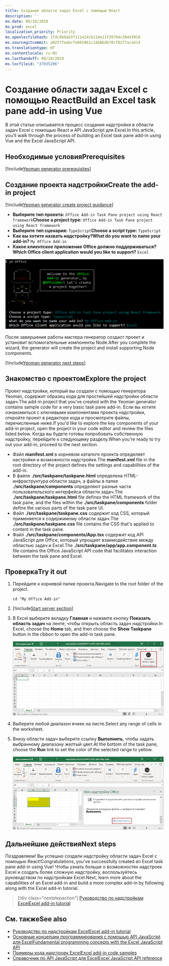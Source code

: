 ```yaml
---
title: Создание области задач Excel с помощью React
description: ''
ms.date: 09/18/2019
ms.prod: excel
localization_priority: Priority
ms.openlocfilehash: 1fdc9b9ab3f111414cb114e11f39794c39443918
ms.sourcegitcommit: a0257feabcfe665061c14b8bdb70cf82f7aca414
ms.translationtype: HT
ms.contentlocale: ru-RU
ms.lasthandoff: 09/18/2019
ms.locfileid: "37035296"
---
```

# <a name="build-an-excel-task-pane-add-in-using-react"></a><span data-ttu-id="60a2b-102">Создание области задач Excel с помощью React</span><span class="sxs-lookup"><span data-stu-id="60a2b-102">Build an Excel task pane add-in using Vue</span></span>

<span data-ttu-id="60a2b-103">В этой статье описывается процесс создания надстройки в области задач Excel с помощью React и API JavaScript для Excel.</span><span class="sxs-lookup"><span data-stu-id="60a2b-103">In this article, you'll walk through the process of building an Excel task pane add-in using Vue and the Excel JavaScript API.</span></span>

## <a name="prerequisites"></a><span data-ttu-id="60a2b-104">Необходимые условия</span><span class="sxs-lookup"><span data-stu-id="60a2b-104">Prerequisites</span></span>

[!include[Yeoman generator prerequisites](../includes/quickstart-yo-prerequisites.md)]

## <a name="create-the-add-in-project"></a><span data-ttu-id="60a2b-105">Создание проекта надстройки</span><span class="sxs-lookup"><span data-stu-id="60a2b-105">Create the add-in project</span></span>

[!include[Yeoman generator create project guidance](../includes/yo-office-command-guidance.md)]

- <span data-ttu-id="60a2b-106">**Выберите тип проекта:** `Office Add-in Task Pane project using React framework`</span><span class="sxs-lookup"><span data-stu-id="60a2b-106">**Choose a project type:** `Office Add-in Task Pane project using React framework`</span></span>
- <span data-ttu-id="60a2b-107">**Выберите тип сценария:** `TypeScript`</span><span class="sxs-lookup"><span data-stu-id="60a2b-107">**Choose a script type:** `TypeScript`</span></span>
- <span data-ttu-id="60a2b-108">**Как вы хотите назвать надстройку?**</span><span class="sxs-lookup"><span data-stu-id="60a2b-108">**What do you want to name your add-in?**</span></span> `My Office Add-in`
- <span data-ttu-id="60a2b-109">**Какое клиентское приложение Office должно поддерживаться?**</span><span class="sxs-lookup"><span data-stu-id="60a2b-109">**Which Office client application would you like to support?**</span></span> `Excel`

![Генератор Yeoman](../images/yo-office-excel-react-2.png)

<span data-ttu-id="60a2b-111">После завершения работы мастера генератор создаст проект и установит вспомогательные компоненты Node.</span><span class="sxs-lookup"><span data-stu-id="60a2b-111">After you complete the wizard, the generator will create the project and install supporting Node components.</span></span>

[!include[Yeoman generator next steps](../includes/yo-office-next-steps.md)]

## <a name="explore-the-project"></a><span data-ttu-id="60a2b-112">Знакомство с проектом</span><span class="sxs-lookup"><span data-stu-id="60a2b-112">Explore the project</span></span>

<span data-ttu-id="60a2b-113">Проект надстройки, который вы создали с помощью генератора Yeoman, содержит образец кода для простейшей надстройки области задач.</span><span class="sxs-lookup"><span data-stu-id="60a2b-113">The add-in project that you've created with the Yeoman generator contains sample code for a very basic task pane add-in.</span></span> <span data-ttu-id="60a2b-114">Если вы хотите ознакомиться с ключевыми компонентами проекта надстройки, откройте проект в редакторе кода и просмотрите файлы, перечисленные ниже.</span><span class="sxs-lookup"><span data-stu-id="60a2b-114">If you'd like to explore the key components of your add-in project, open the project in your code editor and review the files listed below.</span></span> <span data-ttu-id="60a2b-115">Когда вы будете готовы попробовать собственную надстройку, перейдите к следующему разделу.</span><span class="sxs-lookup"><span data-stu-id="60a2b-115">When you're ready to try out your add-in, proceed to the next section.</span></span>

- <span data-ttu-id="60a2b-116">Файл **manifest.xml** в корневом каталоге проекта определяет настройки и возможности надстройки.</span><span class="sxs-lookup"><span data-stu-id="60a2b-116">The **manifest.xml** file in the root directory of the project defines the settings and capabilities of the add-in.</span></span>
- <span data-ttu-id="60a2b-117">В файле **./src/taskpane/taskpane.html** определена HTML-инфраструктура области задач, а файлы в папке **./src/taskpane/components** определяют разные части пользовательского интерфейса области задач.</span><span class="sxs-lookup"><span data-stu-id="60a2b-117">The **./src/taskpane/taskpane.html** file defines the HTML framework of the task pane, and the files within the **./src/taskpane/components** folder define the various parts of the task pane UI.</span></span>
- <span data-ttu-id="60a2b-118">Файл **./src/taskpane/taskpane.css** содержит код CSS, который применяется к содержимому области задач.</span><span class="sxs-lookup"><span data-stu-id="60a2b-118">The **./src/taskpane/taskpane.css** file contains the CSS that's applied to content in the task pane.</span></span>
- <span data-ttu-id="60a2b-119">Файл **./src/taskpane/components/App.tsx** содержит код API JavaScript для Office, который упрощает взаимодействие между областью задач и Excel.</span><span class="sxs-lookup"><span data-stu-id="60a2b-119">The **./src/taskpane/app/app.component.ts** file contains the Office JavaScript API code that facilitates interaction between the task pane and Excel.</span></span>

## <a name="try-it-out"></a><span data-ttu-id="60a2b-120">Проверка</span><span class="sxs-lookup"><span data-stu-id="60a2b-120">Try it out</span></span>

1. <span data-ttu-id="60a2b-121">Перейдите к корневой папке проекта.</span><span class="sxs-lookup"><span data-stu-id="60a2b-121">Navigate to the root folder of the project.</span></span>

    ```command&nbsp;line
    cd "My Office Add-in"
    ```

2. [!include[Start server section](../includes/quickstart-yo-start-server-excel.md)] 

3. <span data-ttu-id="60a2b-122">В Excel выберите вкладку **Главная** и нажмите кнопку **Показать область задач** на ленте, чтобы открыть область задач надстройки.</span><span class="sxs-lookup"><span data-stu-id="60a2b-122">In Excel, choose the **Home** tab, and then choose the **Show Taskpane** button in the ribbon to open the add-in task pane.</span></span>

    ![Кнопка надстройки Excel](../images/excel-quickstart-addin-3b.png)

4. <span data-ttu-id="60a2b-124">Выберите любой диапазон ячеек на листе.</span><span class="sxs-lookup"><span data-stu-id="60a2b-124">Select any range of cells in the worksheet.</span></span>

5. <span data-ttu-id="60a2b-125">Внизу области задач выберите ссылку **Выполнить**, чтобы задать выбранному диапазону желтый цвет.</span><span class="sxs-lookup"><span data-stu-id="60a2b-125">At the bottom of the task pane, choose the **Run** link to set the color of the selected range to yellow.</span></span>

    ![Надстройка Excel](../images/excel-quickstart-addin-3c.png)

## <a name="next-steps"></a><span data-ttu-id="60a2b-127">Дальнейшие действия</span><span class="sxs-lookup"><span data-stu-id="60a2b-127">Next steps</span></span>

<span data-ttu-id="60a2b-128">Поздравляем! Вы успешно создали надстройку области задач Excel с помощью React!</span><span class="sxs-lookup"><span data-stu-id="60a2b-128">Congratulations, you've successfully created an Excel task pane add-in using Vue!</span></span> <span data-ttu-id="60a2b-129">Чтобы узнать больше о возможностях надстроек Excel и создать более сложную надстройку, воспользуйтесь руководством по надстройкам Excel.</span><span class="sxs-lookup"><span data-stu-id="60a2b-129">Next, learn more about the capabilities of an Excel add-in and build a more complex add-in by following along with the Excel add-in tutorial.</span></span>

> [!div class="nextstepaction"]
> [<span data-ttu-id="60a2b-130">Руководство по надстройкам Excel</span><span class="sxs-lookup"><span data-stu-id="60a2b-130">Excel add-in tutorial</span></span>](../tutorials/excel-tutorial.md)

## <a name="see-also"></a><span data-ttu-id="60a2b-131">См. также</span><span class="sxs-lookup"><span data-stu-id="60a2b-131">See also</span></span>

* [<span data-ttu-id="60a2b-132">Руководство по надстройкам Excel</span><span class="sxs-lookup"><span data-stu-id="60a2b-132">Excel add-in tutorial</span></span>](../tutorials/excel-tutorial-create-table.md)
* [<span data-ttu-id="60a2b-133">Основные концепции программирования с помощью API JavaScript для Excel</span><span class="sxs-lookup"><span data-stu-id="60a2b-133">Fundamental programming concepts with the Excel JavaScript API</span></span>](../excel/excel-add-ins-core-concepts.md)
* [<span data-ttu-id="60a2b-134">Примеры кода надстроек Excel</span><span class="sxs-lookup"><span data-stu-id="60a2b-134">Excel add-in code samples</span></span>](https://developer.microsoft.com/office/gallery/?filterBy=Samples,Excel)
* [<span data-ttu-id="60a2b-135">Справочник по API JavaScript для Excel</span><span class="sxs-lookup"><span data-stu-id="60a2b-135">Excel JavaScript API reference</span></span>](/office/dev/add-ins/reference/overview/excel-add-ins-reference-overview)
